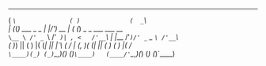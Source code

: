 
 ___                  _                ___                               
(  _`\               ( )              (  _`\                             
| (_(_)  ___     _ _ | |/')    __     | ( (_)   _ _   ___ ___     __     
`\__ \ /' _ `\ /'_` )| , <   /'__`\   | |___  /'_` )/' _ ` _ `\ /'__`\   
( )_) || ( ) |( (_| || |\`\ (  ___/   | (_, )( (_| || ( ) ( ) |(  ___/   
`\____)(_) (_)`\__,_)(_) (_)`\____)   (____/'`\__,_)(_) (_) (_)`\____)   
                                                                         
                                                                         
